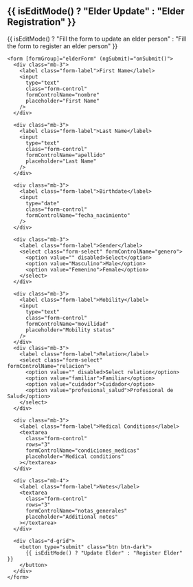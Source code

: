 <div class="container vh-100 d-flex align-items-center justify-content-center">
  <div class="w-100" style="max-width: 420px">
    <h2 class="text-center fw-bold">
      {{ isEditMode() ? "Elder Update" : "Elder Registration" }}
    </h2>
    <p class="text-center text-muted mb-4">
      {{
        isEditMode()
          ? "Fill the form to update an elder person"
          : "Fill the form to register an elder person"
      }}
    </p>

    <form [formGroup]="elderForm" (ngSubmit)="onSubmit()">
      <div class="mb-3">
        <label class="form-label">First Name</label>
        <input
          type="text"
          class="form-control"
          formControlName="nombre"
          placeholder="First Name"
        />
      </div>

      <div class="mb-3">
        <label class="form-label">Last Name</label>
        <input
          type="text"
          class="form-control"
          formControlName="apellido"
          placeholder="Last Name"
        />
      </div>

      <div class="mb-3">
        <label class="form-label">Birthdate</label>
        <input
          type="date"
          class="form-control"
          formControlName="fecha_nacimiento"
        />
      </div>

      <div class="mb-3">
        <label class="form-label">Gender</label>
        <select class="form-select" formControlName="genero">
          <option value="" disabled>Select</option>
          <option value="Masculino">Male</option>
          <option value="Femenino">Female</option>
        </select>
      </div>

      <div class="mb-3">
        <label class="form-label">Mobility</label>
        <input
          type="text"
          class="form-control"
          formControlName="movilidad"
          placeholder="Mobility status"
        />
      </div>
      <div class="mb-3">
        <label class="form-label">Relation</label>
        <select class="form-select" formControlName="relacion">
          <option value="" disabled>Select relation</option>
          <option value="familiar">Familiar</option>
          <option value="cuidador">Cuidador</option>
          <option value="profesional_salud">Profesional de Salud</option>
        </select>
      </div>

      <div class="mb-3">
        <label class="form-label">Medical Conditions</label>
        <textarea
          class="form-control"
          rows="3"
          formControlName="condiciones_medicas"
          placeholder="Medical conditions"
        ></textarea>
      </div>

      <div class="mb-4">
        <label class="form-label">Notes</label>
        <textarea
          class="form-control"
          rows="3"
          formControlName="notas_generales"
          placeholder="Additional notes"
        ></textarea>
      </div>

      <div class="d-grid">
        <button type="submit" class="btn btn-dark">
          {{ isEditMode() ? "Update Elder" : "Register Elder" }}
        </button>
      </div>
    </form>

  </div>
</div>
